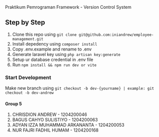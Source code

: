 Praktikum Pemrograman Framework - Version Control System

## Step by Step
1. Clone this repo using `git clone git@github.com:iniandrew/employee-management.git`
2. Install depedency using `composer install`
3. Copy .env.example and rename to .env
5. Generate laravel key using `php artisan key:generate`
6. Setup ur database credential in .env file
7. Run `npm install && npm run dev or vite`

### Start Development
Make new branch using `git checkout -b dev-{yourname} | example: git checkout -b dev-andrew`

#### Group 5
1. CHRISDION ANDREW - 1204200046
2. BAGUS CAHYO SULISTIYO - 1204200063
3. ADYAN IZZA MUHAMMAD ARKANANTA - 1204200053
4. NUR FAJRI FADHIL HUMAM - 1204200168
